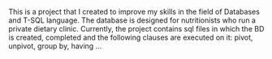 This is a project that I created to improve my skills in the field of Databases and T-SQL language.
The database is designed for nutritionists who run a private dietary clinic.
Currently, the project contains sql files in which the BD is created, completed and the following clauses are executed on it:
pivot, 
unpivot, 
group by, 
having ...
